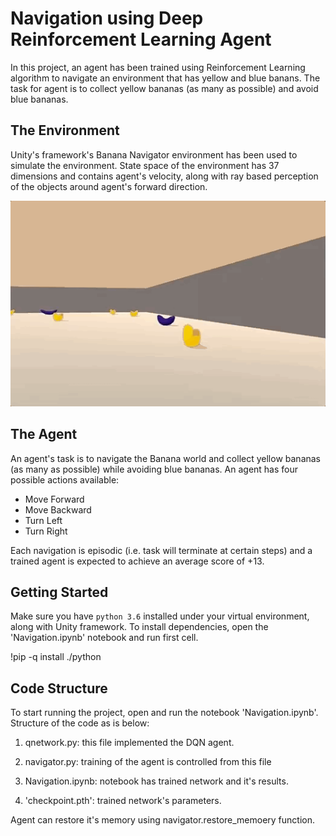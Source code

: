 # Navigation using Deep Reinforcement Learning Agent

In this project, an agent has been trained using Reinforcement Learning algorithm to navigate an environment that has yellow and blue banans. The task for agent is to collect yellow bananas (as many as possible) and avoid blue bananas.


## The Environment

Unity's framework's Banana Navigator environment has been used to simulate the environment. State space of the environment has 37 dimensions and contains agent's velocity, along with ray based perception of the objects around agent's forward direction.

![environment](images/environment.gif)


## The Agent

An agent's task is to navigate the Banana world and collect yellow bananas (as many as possible) while avoiding blue bananas. An agent has four possible actions available: 

- Move Forward
- Move Backward
- Turn Left 
- Turn Right

Each navigation is episodic (i.e. task will terminate at certain steps) and a trained agent is expected to achieve an average score of +13. 


## Getting Started

Make sure you have `python 3.6` installed under your virtual environment, along with Unity framework. To install dependencies, open the 'Navigation.ipynb' notebook and run first cell.

!pip -q install ./python

## Code Structure

To start running the project, open and run the notebook 'Navigation.ipynb'. Structure of the code as is below:

1. qnetwork.py: this file implemented the DQN agent.

2. navigator.py: training of the agent is controlled from this file

3. Navigation.ipynb: notebook has trained network and it's results.
 
4. 'checkpoint.pth': trained network's parameters. 

Agent can restore it's memory using navigator.restore_memoery function.
